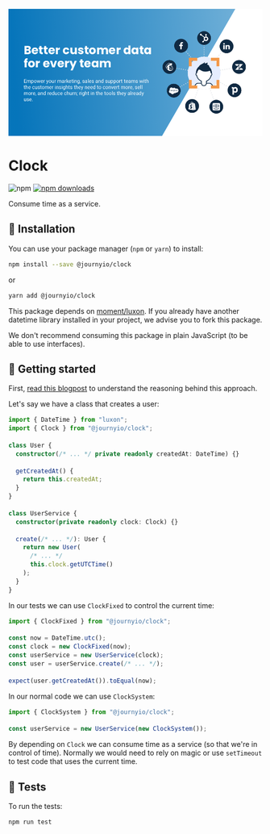 [![journy.io](banner.png)](https://journy.io/?utm_source=github&utm_content=readme-clock)

# Clock

![npm](https://img.shields.io/npm/v/@journyio/clock?color=%234d84f5&style=flat-square)
[![npm downloads](https://img.shields.io/npm/dm/@journyio/clock?style=flat-square)](https://www.npmjs.com/package/@journyio/clock)

Consume time as a service.

## 💾 Installation

You can use your package manager (`npm` or `yarn`) to install:

```bash
npm install --save @journyio/clock
```
or
```bash
yarn add @journyio/clock
```

This package depends on [moment/luxon](https://github.com/moment/luxon). If you already have another datetime library installed in your project, we advise you to fork this package.

We don't recommend consuming this package in plain JavaScript (to be able to use interfaces).

## 🔌 Getting started

First, [read this blogpost](https://blog.frankdejonge.nl/being-in-control-of-time-in-php/) to understand the reasoning behind this approach.

Let's say we have a class that creates a user:

```ts
import { DateTime } from "luxon";
import { Clock } from "@journyio/clock";

class User {
  constructor(/* ... */ private readonly createdAt: DateTime) {}

  getCreatedAt() {
    return this.createdAt;
  }
}

class UserService {
  constructor(private readonly clock: Clock) {}

  create(/* ... */): User {
    return new User(
      /* ... */
      this.clock.getUTCTime()
    );
  }
}
```

In our tests we can use `ClockFixed` to control the current time:

```ts
import { ClockFixed } from "@journyio/clock";

const now = DateTime.utc();
const clock = new ClockFixed(now);
const userService = new UserService(clock);
const user = userService.create(/* ... */);

expect(user.getCreatedAt()).toEqual(now);
```

In our normal code we can use `ClockSystem`:

```ts
import { ClockSystem } from "@journyio/clock";

const userService = new UserService(new ClockSystem());
```

By depending on `Clock` we can consume time as a service (so that we're in control of time). Normally we would need to rely on magic or use `setTimeout` to test code that uses the current time. 

## 💯 Tests

To run the tests:

```bash
npm run test
```
